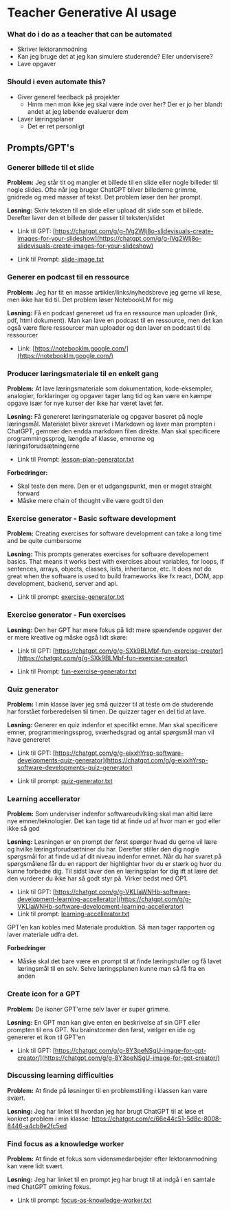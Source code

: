 # Teacher Generative AI usage



### What do i do as a teacher that can be automated

- Skriver lektoranmodning
- Kan jeg bruge det at jeg kan simulere studerende? Eller undervisere? 
- Lave opgaver



### Should i even automate this?
- Giver generel feedback på projekter
	- Hmm men mon ikke jeg skal være inde over her? Der er jo her blandt andet at jeg løbende evaluerer dem
- Laver læringsplaner
  - Det er ret personligt




## Prompts/GPT's



### Generer billede til et slide

**Problem:** Jeg står tit og mangler et billede til en slide eller nogle billeder til nogle slides. Ofte når jeg bruger ChatGPT bliver billederne grimme, gnidrede og med masser af tekst. Det problem løser den her prompt.



**Løsning:** Skriv teksten til en slide eller upload dit slide som et billede. Derefter laver den et billede der passer til teksten/slidet

- Link til GPT: [https://chatgpt.com/g/g-lVg2WIj8o-slidevisuals-create-images-for-your-slideshow](https://chatgpt.com/g/g-lVg2WIj8o-slidevisuals-create-images-for-your-slideshow)

- Link til Prompt: [slide-image.txt](prompts/slide-image.txt)



### Generer en podcast til en ressource

**Problem:** Jeg har tit en masse artikler/links/nyhedsbreve jeg gerne vil læse, men ikke har tid til. Det problem løser NotebookLM for mig



 **Løsning:** Få en podcast genereret ud fra en ressource man uploader (link, pdf, html dokument). Man kan lave en podcast til en ressource, men det kan også være flere ressourcer man uploader og den laver en podcast til de ressourcer

- Link: [https://notebooklm.google.com/](https://notebooklm.google.com/)



### Producer læringsmateriale til en enkelt gang

**Problem:** At lave læringsmateriale som dokumentation, kode-eksempler, analogier, forklaringer og opgaver tager lang tid og kan være en kæmpe opgave især for nye kurser der ikke har været lavet før.



**Løsning:** Få genereret læringsmateriale og opgaver baseret på nogle læringsmål. Materialet bliver skrevet i Markdown og laver man prompten i ChatGPT, gemmer den endda markdown filen direkte. Man skal specificere programmingssprog, længde af klasse, emnerne og læringsforudsætningerne

- Link til Prompt: [lesson-plan-generator.txt](prompts/lesson-plan-generator.txt)



**Forbedringer:**

- Skal teste den mere. Den er et udgangspunkt, men er meget straight forward
- Måske mere chain of thought ville være godt til den



### Exercise generator - Basic software development

**Problem:** Creating exercises for software development can take a long time and be quite cumbersome 



**Løsning:** This prompts generates exercises for software developement basics. That means it works best with exercises about variables, for loops, if sentences, arrays, objects, classes, lists, inheritance, etc. It does not do great when the software is used to build frameworks like fx react, DOM, app development, backend, server and api. 

- Link til prompt: [exercise-generator.txt](prompts/exercise-generator.txt)



### Exercise generator - Fun exercises

**Løsning:** Den her GPT har mere fokus på lidt mere spændende opgaver der er mere kreative og måske også lidt skøre:

- Link til GPT: [https://chatgpt.com/g/g-SXk9BLMbf-fun-exercise-creator](https://chatgpt.com/g/g-SXk9BLMbf-fun-exercise-creator)

- Link til Prompt: [fun-exercise-generator.txt](prompts/fun-exercise-generator.txt)



### Quiz generator

**Problem:** I min klasse laver jeg små quizzer til at teste om de studerende har forstået forberedelsen til timen. De quizzer tager en del tid at lave. 



**Løsning:** Generer en quiz indenfor et specifikt emne. Man skal specificere emner, programmeringssprog, sværhedsgrad og antal spørgsmål man vil have genereret

- Link til GPT: [https://chatgpt.com/g/g-eixxhYrsp-software-developments-quiz-generator](https://chatgpt.com/g/g-eixxhYrsp-software-developments-quiz-generator)

- Link til prompt: [quiz-generator.txt](prompts/quiz-generator.txt)



### Learning accellerator

**Problem:** Som underviser indenfor softwareudvikling skal man altid lære nye emner/teknologier. Det kan tage tid at finde ud af hvor man er god eller ikke så god



**Løsning:** Løsningen er en prompt der først spørger hvad du gerne vil lære og hvilke læringsforudsætniner du har. Derefter stiller den dig nogle spørgsmål for at finde ud af dit niveau indenfor emnet. Når du har svaret på spørgsmålene får du en rapport der highlighter hvor du er stærk og hvor du kunne forbedre dig. Til sidst laver den en læringsplan for dig ift at lære det den vurderer du ikke har så godt styr på. Virker bedst med OP1.

- Link til GPT: [https://chatgpt.com/g/g-VKLlaWNHb-software-development-learning-accellerator](https://chatgpt.com/g/g-VKLlaWNHb-software-development-learning-accellerator)
- Link til prompt:  [learning-accellerator.txt](prompts/learning-accellerator.txt) 

GPT'en kan kobles med Materiale produktion. Så man tager rapporten og laver materiale udfra det.



**Forbedringer**

- Måske skal det bare være en prompt til at finde læringshuller og få lavet læringsmål til en selv. Selve læringsplanen kunne man så få fra en anden



### Create icon for a GPT

**Problem:** De ikoner GPT'erne selv laver er super grimme. 



**Løsning:** En GPT man kan give enten en beskrivelse af sin GPT eller prompten til ens GPT. Nu brainstormer den først, vælger en ide og genererer et ikon til GPT'en

- Link til GPT: [https://chatgpt.com/g/g-8Y3peNSgU-image-for-gpt-creator/](https://chatgpt.com/g/g-8Y3peNSgU-image-for-gpt-creator/)



### Discussing learning difficulties

**Problem:** At finde på løsninger til en problemstilling i klassen kan være svært. 



**Løsning:** Jeg har linket til hvordan jeg har brugt ChatGPT til at løse et konkret problem i min klasse: https://chatgpt.com/c/66e44c51-5d8c-8008-8446-a4cb8e2fc5ed



### Find focus as a knowledge worker

**Problem:** At finde et fokus som vidensmedarbejder efter lektoranmodning kan være lidt svært.



**Løsning:** Jeg har linket til en prompt jeg har brugt til at indgå i en samtale med ChatGPT omkring fokus. 

- Link til prompt: [focus-as-knowledge-worker.txt](prompts/focus-as-knowledge-worker.txt)



